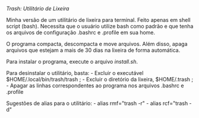 *Trash: Utilitário de Lixeira*

Minha versão de um utilitário de lixeira para terminal.
Feito apenas em shell script (bash). Necessita que o usuário
utilize bash como padrão e que tenha os arquivos de configuração
.bashrc e .profile em sua home.

O programa compacta, descompacta e move arquivos. Além disso, apaga
arquivos que estejam a mais de 30 dias na lixeira de forma automática.

Para instalar o programa, execute o arquivo _install.sh_.

Para desinstalar o utilitário, basta:
	- Excluir o executável $HOME/.local/bin/trash/trash ;
	- Excluir o diretório da lixeira, $HOME/.trash ;
	- Apagar as linhas correspondentes ao programa nos arquivos .bashrc e .profile

Sugestões de alias para o utilitário:
	- alias rmf="trash -r" 
	- alias rcf="trash -d"
